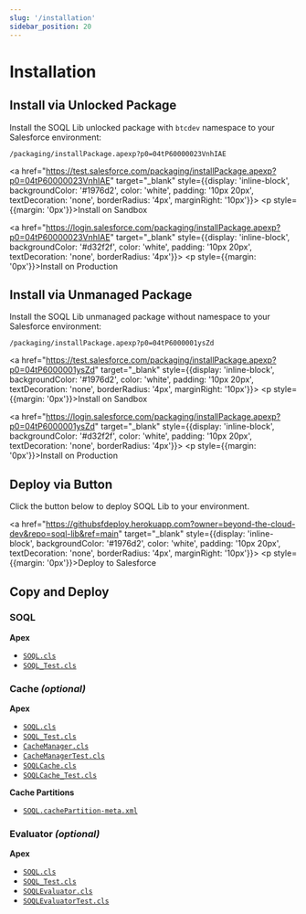 ```yaml
---
slug: '/installation'
sidebar_position: 20
---
```


<!--
 sf package version create --package "SOQL Lib" --target-dev-hub beyondthecloud-prod --installation-key-bypass --wait 30 --code-coverage
 sf package version promote --package "SOQL Lib@6.1.0-1"  --target-dev-hub beyondthecloud-prod
-->

# Installation

## Install via Unlocked Package

Install the SOQL Lib unlocked package with `btcdev` namespace to your Salesforce environment:

`/packaging/installPackage.apexp?p0=04tP60000023VnhIAE`

<a href="https://test.salesforce.com/packaging/installPackage.apexp?p0=04tP60000023VnhIAE" target="_blank" style={{display: 'inline-block', backgroundColor: '#1976d2', color: 'white', padding: '10px 20px', textDecoration: 'none', borderRadius: '4px', marginRight: '10px'}}>
    <p style={{margin: '0px'}}>Install on Sandbox</p>
</a>

<a href="https://login.salesforce.com/packaging/installPackage.apexp?p0=04tP60000023VnhIAE" target="_blank" style={{display: 'inline-block', backgroundColor: '#d32f2f', color: 'white', padding: '10px 20px', textDecoration: 'none', borderRadius: '4px'}}>
    <p style={{margin: '0px'}}>Install on Production</p>
</a>

## Install via Unmanaged Package

Install the SOQL Lib unmanaged package without namespace to your Salesforce environment:

`/packaging/installPackage.apexp?p0=04tP6000001ysZd`

<a href="https://test.salesforce.com/packaging/installPackage.apexp?p0=04tP6000001ysZd" target="_blank" style={{display: 'inline-block', backgroundColor: '#1976d2', color: 'white', padding: '10px 20px', textDecoration: 'none', borderRadius: '4px', marginRight: '10px'}}>
    <p style={{margin: '0px'}}>Install on Sandbox</p>
</a>

<a href="https://login.salesforce.com/packaging/installPackage.apexp?p0=04tP6000001ysZd" target="_blank" style={{display: 'inline-block', backgroundColor: '#d32f2f', color: 'white', padding: '10px 20px', textDecoration: 'none', borderRadius: '4px'}}>
    <p style={{margin: '0px'}}>Install on Production</p>
</a>

## Deploy via Button

Click the button below to deploy SOQL Lib to your environment.

<a href="https://githubsfdeploy.herokuapp.com?owner=beyond-the-cloud-dev&repo=soql-lib&ref=main" target="_blank" style={{display: 'inline-block', backgroundColor: '#1976d2', color: 'white', padding: '10px 20px', textDecoration: 'none', borderRadius: '4px', marginRight: '10px'}}>
    <p style={{margin: '0px'}}>Deploy to Salesforce</p>
</a>


## Copy and Deploy

### SOQL

**Apex**

- [`SOQL.cls`](https://github.com/beyond-the-cloud-dev/soql-lib/blob/main/force-app/main/default/classes/standard-soql/SOQL.cls)
- [`SOQL_Test.cls`](https://github.com/beyond-the-cloud-dev/soql-lib/blob/main/force-app/main/default/classes/standard-soql/SOQL_Test.cls)

### Cache _(optional)_

**Apex**

- [`SOQL.cls`](https://github.com/beyond-the-cloud-dev/soql-lib/blob/main/force-app/main/default/classes/standard-soql/SOQL.cls)
- [`SOQL_Test.cls`](https://github.com/beyond-the-cloud-dev/soql-lib/blob/main/force-app/main/default/classes/standard-soql/SOQL_Test.cls)
- [`CacheManager.cls`](https://github.com/beyond-the-cloud-dev/soql-lib/blob/main/force-app/main/default/classes/cached-soql/CacheManager.cls)
- [`CacheManagerTest.cls`](https://github.com/beyond-the-cloud-dev/soql-lib/blob/main/force-app/main/default/classes/cached-soql/CacheManagerTest.cls)
- [`SOQLCache.cls`](https://github.com/beyond-the-cloud-dev/soql-lib/blob/main/force-app/main/default/classes/cached-soql/SOQLCache.cls)
- [`SOQLCache_Test.cls`](https://github.com/beyond-the-cloud-dev/soql-lib/blob/main/force-app/main/default/classes/cached-soql/SOQLCache_Test.cls)

**Cache Partitions**

- [`SOQL.cachePartition-meta.xml`](https://github.com/beyond-the-cloud-dev/soql-lib/blob/main/force-app/main/default/cachePartitions/SOQL.cachePartition-meta.xml)

### Evaluator _(optional)_

**Apex**

- [`SOQL.cls`](https://github.com/beyond-the-cloud-dev/soql-lib/blob/main/force-app/main/default/classes/standard-soql/SOQL.cls)
- [`SOQL_Test.cls`](https://github.com/beyond-the-cloud-dev/soql-lib/blob/main/force-app/main/default/classes/standard-soql/SOQL_Test.cls)
- [`SOQLEvaluator.cls`](https://github.com/beyond-the-cloud-dev/soql-lib/blob/main/force-app/main/default/classes/soql-evaluator/SOQLEvaluator.cls)
- [`SOQLEvaluatorTest.cls`](https://github.com/beyond-the-cloud-dev/soql-lib/blob/main/force-app/main/default/classes/soql-evaluator/SOQLEvaluator_Test.cls)
